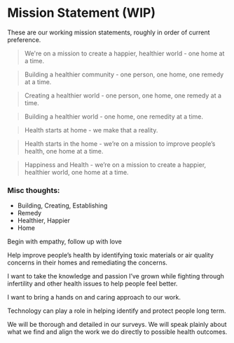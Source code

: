 # Mission Statement (WIP)

These are our working mission statements, roughly in order of current preference.

> We're on a mission to create a happier, healthier world - one home at a time.

> Building a healthier community - one person, one home, one remedy at a time.

> Creating a healthier world - one person, one home, one remedy at a time.

> Building a healthier world - one home, one remedity at a time.

> Health starts at home - we make that a reality.

> Health starts in the home - we’re on a mission to improve people’s health, one home at a time.

> Happiness and Health - we’re on a mission to create a happier, healthier world, one home at a time.

### Misc thoughts:

- Building, Creating, Establishing
- Remedy
- Healthier, Happier
- Home

Begin with empathy, follow up with love

Help improve people’s health by identifying toxic materials or air quality concerns in their homes and remediating the concerns. 

I want to take the knowledge and passion I’ve grown while fighting through infertility and other health issues to help people feel better. 

I want to bring a hands on and caring approach to our work. 

Technology can play a role in helping identify and protect people long term.

We will be thorough and detailed in our surveys. We will speak plainly about what we find and align the work we do directly to possible health outcomes.
